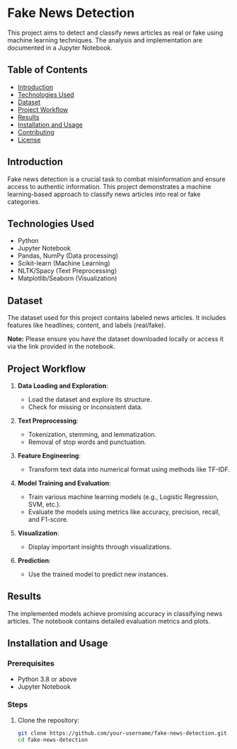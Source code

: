 # Fake News Detection

This project aims to detect and classify news articles as real or fake using machine learning techniques. The analysis and implementation are documented in a Jupyter Notebook.

## Table of Contents
- [Introduction](#introduction)
- [Technologies Used](#technologies-used)
- [Dataset](#dataset)
- [Project Workflow](#project-workflow)
- [Results](#results)
- [Installation and Usage](#installation-and-usage)
- [Contributing](#contributing)
- [License](#license)

## Introduction
Fake news detection is a crucial task to combat misinformation and ensure access to authentic information. This project demonstrates a machine learning-based approach to classify news articles into real or fake categories.

## Technologies Used
- Python
- Jupyter Notebook
- Pandas, NumPy (Data processing)
- Scikit-learn (Machine Learning)
- NLTK/Spacy (Text Preprocessing)
- Matplotlib/Seaborn (Visualization)

## Dataset
The dataset used for this project contains labeled news articles. It includes features like headlines, content, and labels (real/fake).

**Note:** Please ensure you have the dataset downloaded locally or access it via the link provided in the notebook.

## Project Workflow
1. **Data Loading and Exploration**:
   - Load the dataset and explore its structure.
   - Check for missing or inconsistent data.

2. **Text Preprocessing**:
   - Tokenization, stemming, and lemmatization.
   - Removal of stop words and punctuation.

3. **Feature Engineering**:
   - Transform text data into numerical format using methods like TF-IDF.

4. **Model Training and Evaluation**:
   - Train various machine learning models (e.g., Logistic Regression, SVM, etc.).
   - Evaluate the models using metrics like accuracy, precision, recall, and F1-score.

5. **Visualization**:
   - Display important insights through visualizations.

6. **Prediction**:
   - Use the trained model to predict new instances.

## Results
The implemented models achieve promising accuracy in classifying news articles. The notebook contains detailed evaluation metrics and plots.

## Installation and Usage
### Prerequisites
- Python 3.8 or above
- Jupyter Notebook

### Steps
1. Clone the repository:
   ```bash
   git clone https://github.com/your-username/fake-news-detection.git
   cd fake-news-detection
